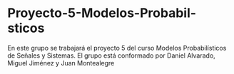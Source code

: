 # Proyecto-5-Modelos-Probabil-sticos
En este grupo se trabajará el proyecto 5 del curso Modelos Probabilísticos de Señales y Sistemas. El grupo está conformado por Daniel Alvarado, Miguel Jiménez y Juan Montealegre
